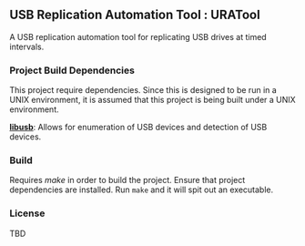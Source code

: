 ## USB Replication Automation Tool : URATool

A USB replication automation tool for replicating USB drives at timed intervals.

### Project Build Dependencies

This project require dependencies. Since this is designed to be run in a UNIX environment, it
is assumed that this project is being built under a UNIX environment.

[**libusb**](https://libusb.info/): Allows for enumeration of USB devices and detection of
USB devices.

### Build

Requires *make* in order to build the project. Ensure that project dependencies are installed.
Run `make` and it will spit out an executable.

### License

TBD


